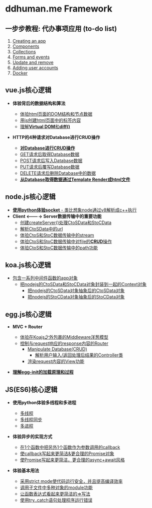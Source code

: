 # ddhuman.me Framework

## 一步步教程: 代办事项应用 (to-do list)

1. [Creating an app](/chapters/一步步教程_代办事项应用/Creating_an_app.md)
2. [Components](/chapters/一步步教程_代办事项应用/Components.md)
3. [Collections](/chapters/一步步教程_代办事项应用/Collections.md)
4. [Forms and events](/chapters/一步步教程_代办事项应用/Forms_and_events.md)
5. [Update and remove](/chapters/一步步教程_代办事项应用/Update_and_remove.md)
6. [Adding user accounts](/chapters/一步步教程_代办事项应用/Adding_user_accounts.md)
7. [Docker](/chapters/一步步教程_代办事项应用/Docker.md)

## vue.js核心逻辑

- **体验背后的数据结构和算法**
  - [体验html页面的DOM结构和节点数据](/chapters/vue.js核心逻辑/体验html页面的DOM结构和节点数据.md)
  - [用js创建html页面中的标签内容](/chapters/vue.js核心逻辑/用js创建html页面中的标签内容.md)
  - [理解**Virtual DOM**和**diff()**](/chapters/vue.js核心逻辑/理解Virtual_DOM和diff().md)

- **HTTP的4种请求对Database进行CRUD操作**
  - [**对Database进行CRUD操作**](/chapters/vue.js核心逻辑/对Database进行CRUD操作.md)
  - [GET请求后取得Database数据](/chapters/vue.js核心逻辑/GET请求后取得Database数据.md)
  - [POST请求后写入Database数据](/chapters/vue.js核心逻辑/POST请求后写入Database数据.md)
  - [PUT请求后覆写Database数据](/chapters/vue.js核心逻辑/PUT请求后覆写Database数据.md)
  - [DELETE请求后删除Database中的数据](/chapters/vue.js核心逻辑/DELETE请求后删除Database中的数据.md)
  - [**从Database取得数据通过Template Render成html文件**](/chapters/vue.js核心逻辑/从Database取得数据通过TemplateRender成html文件.md)

## node.js核心逻辑

- [**使用python体验socket** - 类比想象node通过v8解析成c++执行](/chapters/node.js核心逻辑/使用python体验socket.md)
- **Client <----> Server数据传输中的重要功能**
	- [创建createServer()处理CtoSData和StoCData](/chapters/node.js核心逻辑/创建createServer()处理CtoSData和StoCData.md)
	- [解析CtoSData中的url](/chapters/node.js核心逻辑/解析CtoSData中的url.md)
	- [体验CtoS和StoC数据传输中的stream](/chapters/node.js核心逻辑/体验CtoS和StoC数据传输中的stream.md)
	- [体验CtoS和StoC数据传输中对file的**CRUD**操作](/chapters/node.js核心逻辑/体验CtoS和StoC数据传输中对file的CRUD操作.md)
	- [体验CtoS和StoC数据传输中的path功能](/chapters/node.js核心逻辑/体验CtoS和StoC数据传输中的path功能.md)

## koa.js核心逻辑

- [包含一系列中间件函数的app对象](/chapters/koa.js核心逻辑/包含一系列中间件函数的app对象.md)
	- [把nodejs的CtoSData和StoCData对象封装到一起的Context对象](/chapters/koa.js核心逻辑/把nodejs的CtoSData和StoCData对象封装到一起的Context对象.md)
		- [把nodejs的CtoSData对象抽象后的CtoSData对象](/chapters/koa.js核心逻辑/把nodejs的CtoSData对象抽象后的CtoSData对象.md)
		- [把nodejs的StoCData对象抽象后的StoCData对象](/chapters/koa.js核心逻辑/把nodejs的StoCData对象抽象后的StoCData对象.md)

## egg.js核心逻辑

- **MVC + Router**
	- [体验在Koajs之外包裹的Middleware洋葱模型](/chapters/egg.js核心逻辑/体验在Koajs之外包裹的Middleware洋葱模型.md)
	- [控制与request响应的response内容的Router](/chapters/egg.js核心逻辑/控制与request响应的response内容的Router.md)
		- [Manipulate Database(CRUD)](/chapters/egg.js核心逻辑/CRUD_Database.md)
			- [解析用户输入/返回处理后结果的Controller类](/chapters/egg.js核心逻辑/解析用户输入-返回处理后结果的Controller类.md)
		- [渲染request内容的View功能](/chapters/egg.js核心逻辑/渲染request内容的View功能.md)	

- [**理解egg-init的加载原理和过程**](/chapters/egg.js核心逻辑/理解egg-init的加载原理和过程.md)

## JS(ES6)核心逻辑

- **使用python体验多线程和多进程**
	- [多线程](/chapters/JS(ES6)核心逻辑/使用python体验多线程.md)
	- [多线程同步](/chapters/JS(ES6)核心逻辑/使用python体验多线程同步.md) 
	- [多进程](/chapters/JS(ES6)核心逻辑/使用python体验多进程.md)

- **体验异步的实现方式**
  - [在1个函数中把另外1个函数作为参数调用的callback](/chapters/JS(ES6)核心逻辑/在1个函数中把另外1个函数作为参数调用的callback.md)
  - [使callback写起来更简洁&更合理的Promise对象](/chapters/JS(ES6)核心逻辑/使callback写起来更简洁&更合理的Promise对象.md)
  - [使Promise写起来更简洁，更合理的async+await风格](/chapters/JS(ES6)核心逻辑/使Promise写起来更简洁，更合理的async+await风格.md)

- **体验基本用法**
  - [采用strict mode使代码运行安全，并且提高编译效率](/chapters/JS(ES6)核心逻辑/采用strict_mode使代码运行安全&提高编译效率.md)
  - [调用子文件中多种对象的module功能](/chapters/JS(ES6)核心逻辑/调用子文件中多种对象的module功能.md)
  - [让函数表达式看起来更简洁的=>写法](/chapters/JS(ES6)核心逻辑/让函数表达式看起来更简洁的Arrow写法.md)
  - [使用try..catch语句处理程序运行错误](/chapters/JS(ES6)核心逻辑/使用try..catch语句处理程序运行错误.md)



